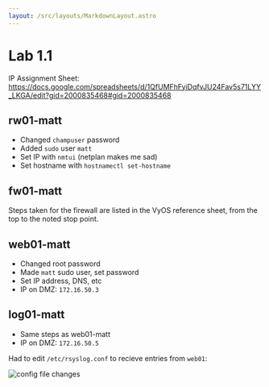 ```yaml
---
layout: /src/layouts/MarkdownLayout.astro
---
```

# Lab 1.1

IP Assignment Sheet: https://docs.google.com/spreadsheets/d/1QfUMFhFyiDqfvJU24Fav5s71LYY_LKGA/edit?gid=2000835468#gid=2000835468

## rw01-matt
* Changed `champuser` password
* Added `sudo` user `matt`
* Set IP with `nmtui` (netplan makes me sad)
* Set hostname with `hostnamectl set-hostname`

## fw01-matt

Steps taken for the firewall are listed in the VyOS reference sheet, from the top to the noted stop point.


## web01-matt

* Changed root password
* Made `matt` sudo user, set password
* Set IP address, DNS, etc
* IP on DMZ: `172.16.50.3`

## log01-matt

* Same steps as web01-matt
* IP on DMZ: `172.16.50.5`

Had to edit `/etc/rsyslog.conf` to recieve entries from `web01`:

![config file changes](/images/sec350-rsyslog-log01.png)